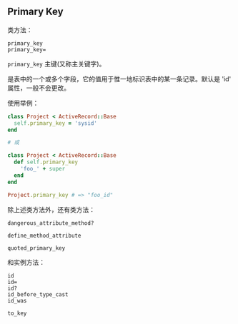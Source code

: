 ## Primary Key

类方法：

```
primary_key
primary_key=
```

`primary_key` 主键(又称主关键字)。

是表中的一个或多个字段，它的值用于惟一地标识表中的某一条记录。默认是 'id' 属性，一般不会更改。

使用举例：

```ruby
class Project < ActiveRecord::Base
  self.primary_key = 'sysid'
end

# 或

class Project < ActiveRecord::Base
  def self.primary_key
    'foo_' + super
  end
end

Project.primary_key # => "foo_id"
```

除上述类方法外，还有类方法：

```
dangerous_attribute_method?

define_method_attribute

quoted_primary_key
```

和实例方法：

```
id
id=
id?
id_before_type_cast
id_was

to_key
```
